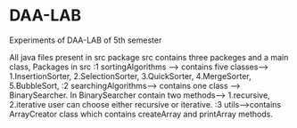 # DAA-LAB
Experiments of DAA-LAB of 5th semester

All java files present in src package
src contains three packeges and a main class, 
Packages in src :1 sortingAlgorithms  --> contains five classes--> 1.InsertionSorter, 2.SelectionSorter, 3.QuickSorter, 4.MergeSorter, 5.BubbleSort, 
                :2 searchingAlgorithms--> contains one class --> BinarySearcher. In BinarySearcher contain two methods--> 1.recursive, 2.iterative user can choose either recursive or iterative. 
                :3 utils-->contains ArrayCreator class which contains createArray and printArray methods.
